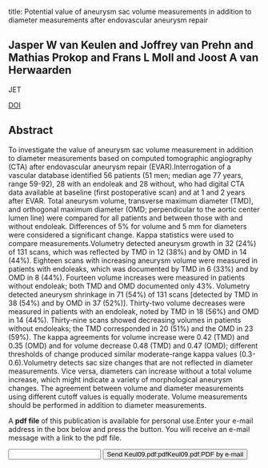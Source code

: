 title: Potential value of aneurysm sac volume measurements in addition to diameter measurements after endovascular aneurysm repair

## Jasper W van Keulen and Joffrey van Prehn and Mathias Prokop and Frans L Moll and Joost A van Herwaarden
JET

<a href="https://doi.org/10.1583/09-2690.1">DOI</a>

## Abstract
To investigate the value of aneurysm sac volume measurement in addition to diameter measurements based on computed tomographic angiography (CTA) after endovascular aneurysm repair (EVAR).Interrogation of a vascular database identified 56 patients (51 men; median age 77 years, range 59-92), 28 with an endoleak and 28 without, who had digital CTA data available at baseline (first postoperative scan) and at 1 and 2 years after EVAR. Total aneurysm volume, transverse maximum diameter (TMD), and orthogonal maximum diameter (OMD; perpendicular to the aortic center lumen line) were compared for all patients and between those with and without endoleak. Differences of 5% for volume and 5 mm for diameters were considered a significant change. Kappa statistics were used to compare measurements.Volumetry detected aneurysm growth in 32 (24%) of 131 scans, which was reflected by TMD in 12 (38%) and by OMD in 14 (44%). Eighteen scans with increasing aneurysm volume were measured in patients with endoleaks, which was documented by TMD in 6 (33%) and by OMD in 8 (44%). Fourteen volume increases were measured in patients without endoleak; both TMD and OMD documented only 43%. Volumetry detected aneurysm shrinkage in 71 (54%) of 131 scans [detected by TMD in 38 (54%) and by OMD in 37 (52%)]. Thirty-two volume decreases were measured in patients with an endoleak, noted by TMD in 18 (56%) and OMD in 14 (44%). Thirty-nine scans showed decreasing volumes in patients without endoleaks; the TMD corresponded in 20 (51%) and the OMD in 23 (59%). The kappa agreements for volume increase were 0.42 (TMD) and 0.35 (OMD) and for volume decrease 0.48 (TMD) and 0.47 (OMD); different thresholds of change produced similar moderate-range kappa values (0.3-0.6).Volumetry detects sac size changes that are not reflected in diameter measurements. Vice versa, diameters can increase without a total volume increase, which might indicate a variety of morphological aneurysm changes. The agreement between volume and diameter measurements using different cutoff values is equally moderate. Volume measurements should be performed in addition to diameter measurements.

A <b>pdf file</b> of this publication is available for personal use.Enter your e-mail address in the box below and press the button. You will receive an e-mail message with a link to the pdf file.
<form action="sender.php">  <input type="text" name="email">  <input type="submit" value="Send Keul09.pdf:pdfKeul09.pdf:PDF by e-mail"></form>